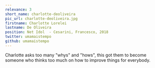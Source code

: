 ```yaml
---
relevance: 3
short_name: charlotte-deoliveira
pic_url: charlotte-deoliveira.jpg
firstname: Charlotte Lorelei
lastname: De Oliveira
position: Net Idol  - Cesarini, Francesco, 2018
twitter: umamaistempo
github: umamaistempo
---
```

<p>Charlotte asks too many "whys" and "hows", this got them to become someone who thinks too much on how to improve things for everybody.
</p>
